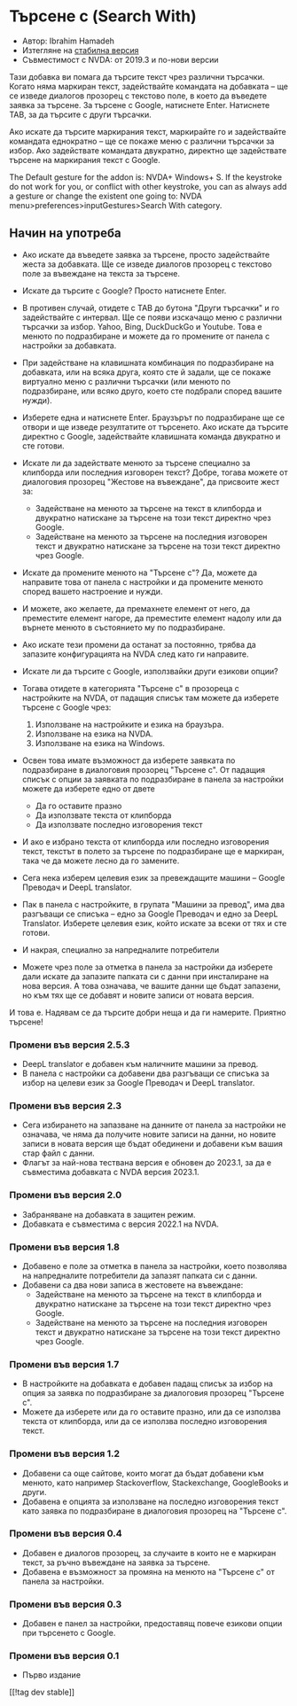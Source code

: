 # Търсене с (Search With) #

* Автор: Ibrahim Hamadeh
* Изтегляне на [стабилна версия][1]
* Съвместимост с NVDA: от 2019.3 и по-нови версии

Тази добавка ви помага да търсите текст чрез различни търсачки. Когато няма
маркиран текст, задействайте командата на добавката – ще се изведе диалогов
прозорец с текстово поле, в което да въведете заявка за търсене. За търсене
с Google, натиснете Enter. Натиснете TAB, за да търсите с други търсачки.

Ако искате да търсите маркирания текст, маркирайте го и задействайте
командата еднократно – ще се покаже меню с различни търсачки за избор. Ако
задействате командата двукратно, директно ще задействате търсене на
маркирания текст с Google.

The Default gesture for the addon is: NVDA+ Windows+ S. If the keystroke do not work for you, or conflict with other keystroke, you can as always add a gesture or change the existent one going to: NVDA menu>preferences>inputGestures>Search With category.

## Начин на употреба

* Ако искате да въведете заявка за търсене, просто задействайте жеста за
  добавката. Ще се изведе диалогов прозорец с текстово поле за въвеждане на
  текста за търсене.
* Искате да търсите с Google? Просто натиснете Enter.
* В противен случай, отидете с TAB до бутона "Други търсачки" и го
  задействайте с интервал. Ще се появи изскачащо меню с различни търсачки за
  избор. Yahoo, Bing, DuckDuckGo и Youtube. Това е менюто по подразбиране и
  можете да го промените от панела с настройки за добавката.
* При задействане на клавишната комбинация по подразбиране на добавката, или
  на всяка друга, която сте й задали, ще се покаже виртуално меню с различни
  търсачки (или менюто по подразбиране, или всяко друго, което сте подбрали
  според вашите нужди).
* Изберете една и натиснете Enter. Браузърът по подразбиране ще се отвори и
  ще изведе резултатите от търсенето. Ако искате да търсите директно с
  Google, задействайте клавишната команда двукратно и сте готови.
* Искате ли да задействате менюто за търсене специално за клипборда или
  последния изговорен текст? Добре, тогава можете от диалоговия прозорец
  "Жестове на въвеждане", да присвоите жест за:
    * Задействане на менюто за търсене на текст в клипборда и двукратно
      натискане за търсене на този текст директно чрез Google.
    * Задействане на менюто за търсене на последния изговорен текст и
      двукратно натискане за търсене на този текст директно чрез Google.
* Искате да промените менюто на "Търсене с"? Да, можете да направите това от
  панела с настройки и да промените менюто според вашето настроение и нужди.
* И можете, ако желаете, да премахнете елемент от него, да преместите
  елемент нагоре, да преместите елемент надолу или да върнете менюто в
  състоянието му по подразбиране.
* Ако искате тези промени да останат за постоянно, трябва да запазите
  конфигурацията на NVDA след като ги направите.
* Искате ли да търсите с Google, използвайки други езикови опции?
* Тогава отидете в категорията "Търсене с" в прозореца с настройките на
  NVDA, от падащия списък там можете да изберете търсене с Google чрез:

    1. Използване на настройките и езика на браузъра.
    2. Използване на езика на NVDA.
    3. Използване на езика на Windows.

* Освен това имате възможност да изберете заявката по подразбиране в
  диалоговия прозорец "Търсене с". От падащия списък с опции за заявката по
  подразбиране в панела за настройки можете да изберете едно от двете

    * Да го оставите празно
    * Да използвате текста от клипборда
    * Да използвате последно изговорения текст

* И ако е избрано текста от клипборда или последно изговорения текст,
  текстът в полето за търсене по подразбиране ще е маркиран, така че да
  можете лесно да го замените.
* Сега нека изберем целевия език за превеждащите машини – Google Преводач и
  DeepL translator.
* Пак в панела с настройките, в групата "Машини за превод", има два
  разгъващи се списъка – едно за Google Преводач  и едно за DeepL
  Translator. Изберете целевия език, който искате за всеки от тях и сте
  готови.
* И накрая, специално за напредналите потребители
* Можете чрез поле за отметка в панела за настройки да изберете дали искате
  да запазите папката си с данни при инсталиране на нова версия. А това
  означава, че вашите данни ще бъдат запазени, но към тях ще се добавят и
  новите записи от новата версия.

И това е. Надявам се да търсите добри неща и да ги намерите. Приятно
търсене!

### Промени във версия 2.5.3 ###

* DeepL translator е добавен към наличните машини за превод.
* В панела с настройки са добавени два разгъващи се списъка за избор на
  целеви език за Google Преводач и DeepL translator.

### Промени във версия 2.3 ###

* Сега избирането на запазване на данните от панела за настройки не
  означава, че няма да получите новите записи на данни, но новите записи в
  новата версия ще бъдат обединени и добавени към вашия стар файл с данни.
* Флагът за най-нова тествана версия е обновен до 2023.1, за да е съвместима
  добавката с NVDA версия 2023.1.

### Промени във версия 2.0 ###

* Забраняване на добавката в защитен режим.
* Добавката е съвместима с версия 2022.1 на NVDA.

### Промени във версия 1.8 ###

* Добавено е поле за отметка в панела за настройки, което позволява на
  напредналите потребители да запазят папката си с данни.
* Добавени са два нови записа в жестовете на въвеждане:
    * Задействане на менюто за търсене на текст в клипборда и двукратно
      натискане за търсене на този текст директно чрез Google.
    * Задействане на менюто за търсене на последния изговорен текст и
      двукратно натискане за търсене на този текст директно чрез Google.

### Промени във версия 1.7

* В настройките на добавката е добавен падащ списък за избор на опция за
  заявка по подразбиране за диалоговия прозорец "Търсене с".
* Можете да изберете или да го оставите празно, или да се използва текста от
  клипборда, или да се използва последно изговорения текст.

### Промени във версия 1.2

* Добавени са още сайтове, които могат да бъдат добавени към менюто, като
  например Stackoverflow, Stackexchange, GoogleBooks и други.
* Добавена е опцията за използване на последно изговорения текст като заявка
  по подразбиране в диалоговия прозорец на "Търсене с".

### Промени във версия 0.4

* Добавен е диалогов прозорец, за случаите в които не е маркиран текст, за
  ръчно въвеждане на заявка за търсене.
* Добавена е възможност за промяна на менюто на "Търсене с" от панела за
  настройки.

### Промени във версия 0.3

* Добавен е панел за настройки, предоставящ повече езикови опции при
  търсенето с Google.

### Промени във версия 0.1

* Първо издание

[[!tag dev stable]]

[1]: https://www.nvaccess.org/addonStore/legacy?file=searchwith
